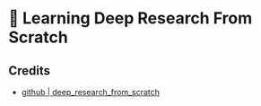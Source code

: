 # 🧱 Learning Deep Research From Scratch 



## Credits

- [github | deep_research_from_scratch](https://github.com/langchain-ai/deep_research_from_scratch/tree/main?tab=readme-ov-file)